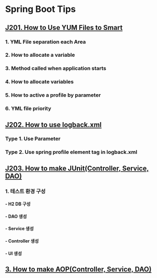 # Spring Boot Tips 

  
## [J201. How to Use YUM Files to Smart]()
### 1. YML File separation each Area
### 2. How to allocate a variable
### 3. Method called when application starts
### 4. How to allocate variables
### 5. How to active a profile by parameter
### 6. YML file priority

  
## [J202. How to use logback.xml]()
### Type 1. Use Parameter 
### Type 2. Use spring profile element tag in logback.xml

  
## [J203. How to make JUnit(Controller, Service, DAO)]()  
### 1. 테스트 환경 구성
#### - H2 DB 구성 
#### - DAO 생성
#### - Service 생성
#### - Controller 생성
#### - UI 생성

  
## [3. How to make AOP(Controller, Service, DAO)]()  

  